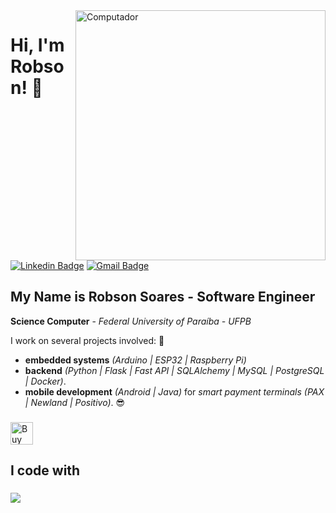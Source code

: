 <img src= "https://raw.githubusercontent.com/MicaelliMedeiros/micaellimedeiros/master/image/computer-illustration.png" min-width="400px" max-width="400px" width="400px" align="right" alt="Computador ">

<h1> Hi, I'm Robson! 👋 </h1>

[![Linkedin Badge](https://img.shields.io/badge/-LinkedIn-6633cc?style=flat-square&logo=Linkedin&logoColor=white&link=https://www.linkedin.com/in/robsonlimadeveloper/)](https://www.linkedin.com/in/robsonlimadeveloper/)
[![Gmail Badge](https://img.shields.io/badge/-Gmail-6633cc?style=flat-square&logo=Gmail&logoColor=white&link=mailto:robsonlimadeveloper@gmail.com)](mailto:robsonlimadeveloper@gmail.com)

## My Name is Robson Soares - **Software Engineer** 

**Science Computer** - _Federal University of Paraíba - UFPB_

I work on several projects involved: 🚀
- **embedded systems** _(Arduino | ESP32 | Raspberry Pi)_
- **backend** _(Python | Flask | Fast API | SQLAlchemy | MySQL | PostgreSQL | Docker)_.
- **mobile development** _(Android | Java)_ for _smart payment terminals (PAX | Newland | Positivo)_. 😎

###
<a href='https://ko-fi.com/V7V717GRV1' target='_blank'><img height='36' style='border:0px;height:36px;' src='https://storage.ko-fi.com/cdn/kofi2.png?v=6' border='0' alt='Buy Me a Coffee at ko-fi.com' /></a>
<h2 align="left">I code with</h2>

###

<p align="left">
  <a href="https://skillicons.dev">
    <img src="https://skillicons.dev/icons?i=python,flask,fastapi,mysql,postgres,sqlite,git,docker,java,cpp,vscode,arduino" />
  </a>
</p>
